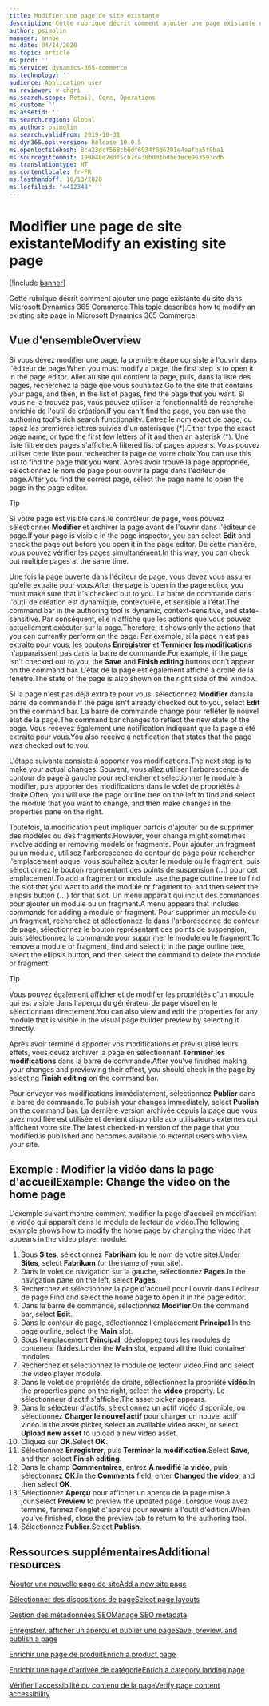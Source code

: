 ```yaml
---
title: Modifier une page de site existante
description: Cette rubrique décrit comment ajouter une page existante du site dans Microsoft Dynamics 365 Commerce.
author: psimolin
manager: annbe
ms.date: 04/14/2020
ms.topic: article
ms.prod: ''
ms.service: dynamics-365-commerce
ms.technology: ''
audience: Application user
ms.reviewer: v-chgri
ms.search.scope: Retail, Core, Operations
ms.custom: ''
ms.assetid: ''
ms.search.region: Global
ms.author: psimolin
ms.search.validFrom: 2019-10-31
ms.dyn365.ops.version: Release 10.0.5
ms.openlocfilehash: 8ca23dcf568cb0df6934f0d6201e4aafba5f9ba1
ms.sourcegitcommit: 199848e78df5cb7c439b001bdbe1ece963593cdb
ms.translationtype: HT
ms.contentlocale: fr-FR
ms.lasthandoff: 10/13/2020
ms.locfileid: "4412348"
---
```

# <a name="modify-an-existing-site-page"></a><span data-ttu-id="dfdbc-103">Modifier une page de site existante</span><span class="sxs-lookup"><span data-stu-id="dfdbc-103">Modify an existing site page</span></span>


[!include [banner](includes/banner.md)]

<span data-ttu-id="dfdbc-104">Cette rubrique décrit comment ajouter une page existante du site dans Microsoft Dynamics 365 Commerce.</span><span class="sxs-lookup"><span data-stu-id="dfdbc-104">This topic describes how to modify an existing site page in Microsoft Dynamics 365 Commerce.</span></span>

## <a name="overview"></a><span data-ttu-id="dfdbc-105">Vue d'ensemble</span><span class="sxs-lookup"><span data-stu-id="dfdbc-105">Overview</span></span>

<span data-ttu-id="dfdbc-106">Si vous devez modifier une page, la première étape consiste à l'ouvrir dans l'éditeur de page.</span><span class="sxs-lookup"><span data-stu-id="dfdbc-106">When you must modify a page, the first step is to open it in the page editor.</span></span> <span data-ttu-id="dfdbc-107">Aller au site qui contient la page, puis, dans la liste des pages, recherchez la page que vous souhaitez.</span><span class="sxs-lookup"><span data-stu-id="dfdbc-107">Go to the site that contains your page, and then, in the list of pages, find the page that you want.</span></span> <span data-ttu-id="dfdbc-108">Si vous ne la trouvez pas, vous pouvez utiliser la fonctionnalité de recherche enrichie de l'outil de création.</span><span class="sxs-lookup"><span data-stu-id="dfdbc-108">If you can't find the page, you can use the authoring tool's rich search functionality.</span></span> <span data-ttu-id="dfdbc-109">Entrez le nom exact de page, ou tapez les premières lettres suivies d'un astérisque (\*).</span><span class="sxs-lookup"><span data-stu-id="dfdbc-109">Either type the exact page name, or type the first few letters of it and then an asterisk (\*).</span></span> <span data-ttu-id="dfdbc-110">Une liste filtrée des pages s'affiche.</span><span class="sxs-lookup"><span data-stu-id="dfdbc-110">A filtered list of pages appears.</span></span> <span data-ttu-id="dfdbc-111">Vous pouvez utiliser cette liste pour rechercher la page de votre choix.</span><span class="sxs-lookup"><span data-stu-id="dfdbc-111">You can use this list to find the page that you want.</span></span> <span data-ttu-id="dfdbc-112">Après avoir trouvé la page appropriée, sélectionnez le nom de page pour ouvrir la page dans l'éditeur de page.</span><span class="sxs-lookup"><span data-stu-id="dfdbc-112">After you find the correct page, select the page name to open the page in the page editor.</span></span>

> [!TIP]
> <span data-ttu-id="dfdbc-113">Si votre page est visible dans le contrôleur de page, vous pouvez sélectionner **Modifier** et archiver la page avant de l'ouvrir dans l'éditeur de page.</span><span class="sxs-lookup"><span data-stu-id="dfdbc-113">If your page is visible in the page inspector, you can select **Edit** and check the page out before you open it in the page editor.</span></span> <span data-ttu-id="dfdbc-114">De cette manière, vous pouvez vérifier les pages simultanément.</span><span class="sxs-lookup"><span data-stu-id="dfdbc-114">In this way, you can check out multiple pages at the same time.</span></span>

<span data-ttu-id="dfdbc-115">Une fois la page ouverte dans l'éditeur de page, vous devez vous assurer qu'elle extraite pour vous.</span><span class="sxs-lookup"><span data-stu-id="dfdbc-115">After the page is open in the page editor, you must make sure that it's checked out to you.</span></span> <span data-ttu-id="dfdbc-116">La barre de commande dans l'outil de création est dynamique, contextuelle, et sensible à l'état.</span><span class="sxs-lookup"><span data-stu-id="dfdbc-116">The command bar in the authoring tool is dynamic, context-sensitive, and state-sensitive.</span></span> <span data-ttu-id="dfdbc-117">Par conséquent, elle n'affiche que les actions que vous pouvez actuellement exécuter sur la page.</span><span class="sxs-lookup"><span data-stu-id="dfdbc-117">Therefore, it shows only the actions that you can currently perform on the page.</span></span> <span data-ttu-id="dfdbc-118">Par exemple, si la page n'est pas extraite pour vous, les boutons **Enregistrer** et **Terminer les modifications** n'apparaissent pas dans la barre de commande.</span><span class="sxs-lookup"><span data-stu-id="dfdbc-118">For example, if the page isn't checked out to you, the **Save** and **Finish editing** buttons don't appear on the command bar.</span></span> <span data-ttu-id="dfdbc-119">L'état de la page est également affiché à droite de la fenêtre.</span><span class="sxs-lookup"><span data-stu-id="dfdbc-119">The state of the page is also shown on the right side of the window.</span></span>

<span data-ttu-id="dfdbc-120">Si la page n'est pas déjà extraite pour vous, sélectionnez **Modifier** dans la barre de commande.</span><span class="sxs-lookup"><span data-stu-id="dfdbc-120">If the page isn't already checked out to you, select **Edit** on the command bar.</span></span> <span data-ttu-id="dfdbc-121">La barre de commande change pour refléter le nouvel état de la page.</span><span class="sxs-lookup"><span data-stu-id="dfdbc-121">The command bar changes to reflect the new state of the page.</span></span> <span data-ttu-id="dfdbc-122">Vous recevez également une notification indiquant que la page a été extraite pour vous.</span><span class="sxs-lookup"><span data-stu-id="dfdbc-122">You also receive a notification that states that the page was checked out to you.</span></span>

<span data-ttu-id="dfdbc-123">L'étape suivante consiste à apporter vos modifications.</span><span class="sxs-lookup"><span data-stu-id="dfdbc-123">The next step is to make your actual changes.</span></span> <span data-ttu-id="dfdbc-124">Souvent, vous allez utiliser l'arborescence de contour de page à gauche pour rechercher et sélectionner le module à modifier, puis apporter des modifications dans le volet de propriétés à droite.</span><span class="sxs-lookup"><span data-stu-id="dfdbc-124">Often, you will use the page outline tree on the left to find and select the module that you want to change, and then make changes in the properties pane on the right.</span></span> 

<span data-ttu-id="dfdbc-125">Toutefois, la modification peut impliquer parfois d'ajouter ou de supprimer des modèles ou des fragments.</span><span class="sxs-lookup"><span data-stu-id="dfdbc-125">However, your change might sometimes involve adding or removing models or fragments.</span></span> <span data-ttu-id="dfdbc-126">Pour ajouter un fragment ou un module, utilisez l'arborescence de contour de page pour rechercher l'emplacement auquel vous souhaitez ajouter le module ou le fragment, puis sélectionnez le bouton représentant des points de suspension (**...**) pour cet emplacement.</span><span class="sxs-lookup"><span data-stu-id="dfdbc-126">To add a fragment or module, use the page outline tree to find the slot that you want to add the module or fragment to, and then select the ellipsis button (**...**) for that slot.</span></span> <span data-ttu-id="dfdbc-127">Un menu apparaît qui inclut des commandes pour ajouter un module ou un fragment.</span><span class="sxs-lookup"><span data-stu-id="dfdbc-127">A menu appears that includes commands for adding a module or fragment.</span></span> <span data-ttu-id="dfdbc-128">Pour supprimer un module ou un fragment, recherchez et sélectionnez-le dans l'arborescence de contour de page, sélectionnez le bouton représentant des points de suspension, puis sélectionnez la commande pour supprimer le module ou le fragment.</span><span class="sxs-lookup"><span data-stu-id="dfdbc-128">To remove a module or fragment, find and select it in the page outline tree, select the ellipsis button, and then select the command to delete the module or fragment.</span></span>

> [!TIP]
> <span data-ttu-id="dfdbc-129">Vous pouvez également afficher et de modifier les propriétés d'un module qui est visible dans l'aperçu du générateur de page visuel en le sélectionnant directement.</span><span class="sxs-lookup"><span data-stu-id="dfdbc-129">You can also view and edit the properties for any module that is visible in the visual page builder preview by selecting it directly.</span></span>

<span data-ttu-id="dfdbc-130">Après avoir terminé d'apporter vos modifications et prévisualisé leurs effets, vous devez archiver la page en sélectionnant **Terminer les modifications** dans la barre de commande.</span><span class="sxs-lookup"><span data-stu-id="dfdbc-130">After you've finished making your changes and previewing their effect, you should check in the page by selecting **Finish editing** on the command bar.</span></span> 

<span data-ttu-id="dfdbc-131">Pour envoyer vos modifications immédiatement, sélectionnez **Publier** dans la barre de commande.</span><span class="sxs-lookup"><span data-stu-id="dfdbc-131">To publish your changes immediately, select **Publish** on the command bar.</span></span> <span data-ttu-id="dfdbc-132">La dernière version archivée depuis la page que vous avez modifiée est utilisée et devient disponible aux utilisateurs externes qui affichent votre site.</span><span class="sxs-lookup"><span data-stu-id="dfdbc-132">The latest checked-in version of the page that you modified is published and becomes available to external users who view your site.</span></span> 

## <a name="example-change-the-video-on-the-home-page"></a><span data-ttu-id="dfdbc-133">Exemple : Modifier la vidéo dans la page d'accueil</span><span class="sxs-lookup"><span data-stu-id="dfdbc-133">Example: Change the video on the home page</span></span>

<span data-ttu-id="dfdbc-134">L'exemple suivant montre comment modifier la page d'accueil en modifiant la vidéo qui apparaît dans le module de lecteur de vidéo.</span><span class="sxs-lookup"><span data-stu-id="dfdbc-134">The following example shows how to modify the home page by changing the video that appears in the video player module.</span></span>

1. <span data-ttu-id="dfdbc-135">Sous **Sites**, sélectionnez **Fabrikam** (ou le nom de votre site).</span><span class="sxs-lookup"><span data-stu-id="dfdbc-135">Under **Sites**, select **Fabrikam** (or the name of your site).</span></span>
1. <span data-ttu-id="dfdbc-136">Dans le volet de navigation sur la gauche, sélectionnez **Pages**.</span><span class="sxs-lookup"><span data-stu-id="dfdbc-136">In the navigation pane on the left, select **Pages**.</span></span>
1. <span data-ttu-id="dfdbc-137">Recherchez et sélectionnez la page d'accueil pour l'ouvrir dans l'éditeur de page.</span><span class="sxs-lookup"><span data-stu-id="dfdbc-137">Find and select the home page to open it in the page editor.</span></span>
1. <span data-ttu-id="dfdbc-138">Dans la barre de commande, sélectionnez **Modifier**.</span><span class="sxs-lookup"><span data-stu-id="dfdbc-138">On the command bar, select **Edit**.</span></span>
1. <span data-ttu-id="dfdbc-139">Dans le contour de page, sélectionnez l'emplacement **Principal**.</span><span class="sxs-lookup"><span data-stu-id="dfdbc-139">In the page outline, select the **Main** slot.</span></span>
1. <span data-ttu-id="dfdbc-140">Sous l'emplacement **Principal**, développez tous les modules de conteneur fluides.</span><span class="sxs-lookup"><span data-stu-id="dfdbc-140">Under the **Main** slot, expand all the fluid container modules.</span></span>
1. <span data-ttu-id="dfdbc-141">Recherchez et sélectionnez le module de lecteur vidéo.</span><span class="sxs-lookup"><span data-stu-id="dfdbc-141">Find and select the video player module.</span></span>
1. <span data-ttu-id="dfdbc-142">Dans le volet de propriétés de droite, sélectionnez la propriété **vidéo**.</span><span class="sxs-lookup"><span data-stu-id="dfdbc-142">In the properties pane on the right, select the **video** property.</span></span> <span data-ttu-id="dfdbc-143">Le sélectionneur d'actif s'affiche.</span><span class="sxs-lookup"><span data-stu-id="dfdbc-143">The asset picker appears.</span></span>
1. <span data-ttu-id="dfdbc-144">Dans le sélecteur d'actifs, sélectionnez un actif vidéo disponible, ou sélectionnez **Charger le nouvel actif** pour charger un nouvel actif vidéo.</span><span class="sxs-lookup"><span data-stu-id="dfdbc-144">In the asset picker, select an available video asset, or select **Upload new asset** to upload a new video asset.</span></span>
1. <span data-ttu-id="dfdbc-145">Cliquez sur **OK**.</span><span class="sxs-lookup"><span data-stu-id="dfdbc-145">Select **OK**.</span></span>
1. <span data-ttu-id="dfdbc-146">Sélectionnez **Enregistrer**, puis **Terminer la modification**.</span><span class="sxs-lookup"><span data-stu-id="dfdbc-146">Select **Save**, and then select **Finish editing**.</span></span>
1. <span data-ttu-id="dfdbc-147">Dans le champ **Commentaires**, entrez **A modifié la vidéo**, puis sélectionnez **OK**.</span><span class="sxs-lookup"><span data-stu-id="dfdbc-147">In the **Comments** field, enter **Changed the video**, and then select **OK**.</span></span>
1. <span data-ttu-id="dfdbc-148">Sélectionnez **Aperçu** pour afficher un aperçu de la page mise à jour.</span><span class="sxs-lookup"><span data-stu-id="dfdbc-148">Select **Preview** to preview the updated page.</span></span> <span data-ttu-id="dfdbc-149">Lorsque vous avez terminé, fermez l'onglet d'aperçu pour revenir à l'outil d'édition.</span><span class="sxs-lookup"><span data-stu-id="dfdbc-149">When you've finished, close the preview tab to return to the authoring tool.</span></span>
1. <span data-ttu-id="dfdbc-150">Sélectionnez **Publier**.</span><span class="sxs-lookup"><span data-stu-id="dfdbc-150">Select **Publish**.</span></span>

## <a name="additional-resources"></a><span data-ttu-id="dfdbc-151">Ressources supplémentaires</span><span class="sxs-lookup"><span data-stu-id="dfdbc-151">Additional resources</span></span>

[<span data-ttu-id="dfdbc-152">Ajouter une nouvelle page de site</span><span class="sxs-lookup"><span data-stu-id="dfdbc-152">Add a new site page</span></span>](add-new-page.md)

[<span data-ttu-id="dfdbc-153">Sélectionner des dispositions de page</span><span class="sxs-lookup"><span data-stu-id="dfdbc-153">Select page layouts</span></span>](select-page-layouts.md)

[<span data-ttu-id="dfdbc-154">Gestion des métadonnées SEO</span><span class="sxs-lookup"><span data-stu-id="dfdbc-154">Manage SEO metadata</span></span>](manage-seo-metadata.md)

[<span data-ttu-id="dfdbc-155">Enregistrer, afficher un aperçu et publier une page</span><span class="sxs-lookup"><span data-stu-id="dfdbc-155">Save, preview, and publish a page</span></span>](save-preview-publish-page.md)

[<span data-ttu-id="dfdbc-156">Enrichir une page de produit</span><span class="sxs-lookup"><span data-stu-id="dfdbc-156">Enrich a product page</span></span>](enrich-product-page.md)

[<span data-ttu-id="dfdbc-157">Enrichir une page d'arrivée de catégorie</span><span class="sxs-lookup"><span data-stu-id="dfdbc-157">Enrich a category landing page</span></span>](enrich-category-page.md)

[<span data-ttu-id="dfdbc-158">Vérifier l'accessibilité du contenu de la page</span><span class="sxs-lookup"><span data-stu-id="dfdbc-158">Verify page content accessibility</span></span>](verify-accessibility.md)
